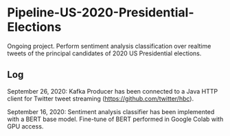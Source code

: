 # Pipeline-US-2020-Presidential-Elections

Ongoing project. 
Perform sentiment analysis classification over realtime tweets of the principal candidates of 2020 US Presidential elections.

## Log

September 26, 2020: Kafka Producer has been connected to a Java HTTP client for Twitter tweet streaming (https://github.com/twitter/hbc). 

September 16, 2020: Sentiment analysis classifier has been implemented with a BERT base model. Fine-tune of BERT performed in Google Colab with GPU access.
